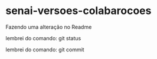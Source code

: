 # senai-versoes-colabarocoes

Fazendo uma alteração no Readme

lembrei do comando: git status

lembrei do comando: git commit
